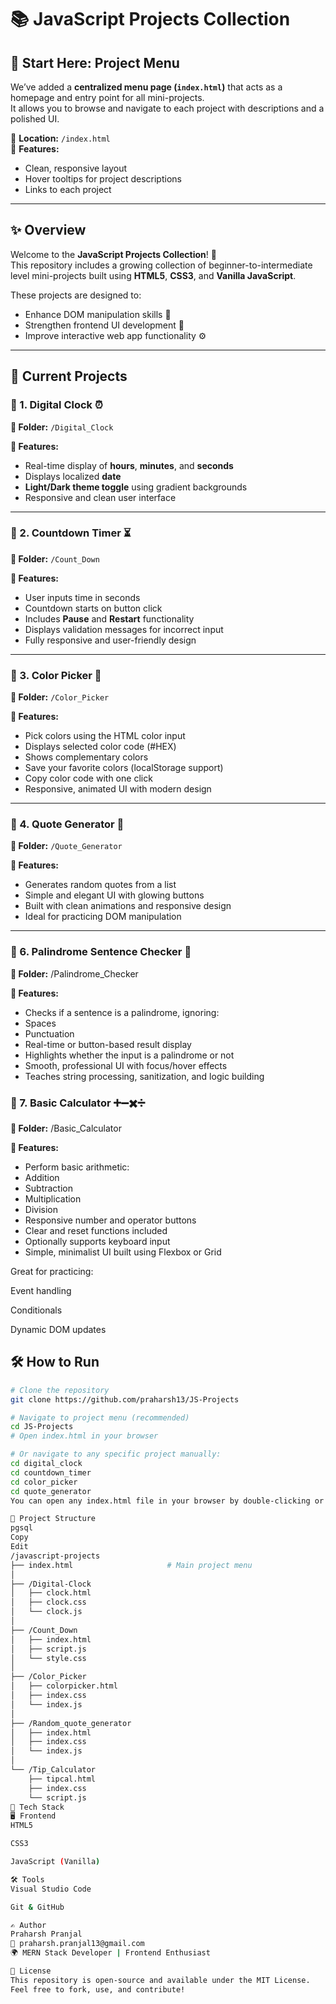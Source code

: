 # 📚 JavaScript Projects Collection

## 🧭 Start Here: Project Menu

We’ve added a **centralized menu page (`index.html`)** that acts as a homepage and entry point for all mini-projects.  
It allows you to browse and navigate to each project with descriptions and a polished UI.

📍 **Location:** `/index.html`  
🎯 **Features:**
- Clean, responsive layout
- Hover tooltips for project descriptions
- Links to each project

---

## ✨ Overview
Welcome to the **JavaScript Projects Collection**! 🚀  
This repository includes a growing collection of beginner-to-intermediate level mini-projects built using **HTML5**, **CSS3**, and **Vanilla JavaScript**.

These projects are designed to:
- Enhance DOM manipulation skills 🧩
- Strengthen frontend UI development 🎨
- Improve interactive web app functionality ⚙️

---

## 📁 Current Projects

### 🔹 1. Digital Clock ⏰  
**📂 Folder:** `/Digital_Clock`

**🧩 Features:**
- Real-time display of **hours**, **minutes**, and **seconds**
- Displays localized **date**
- **Light/Dark theme toggle** using gradient backgrounds
- Responsive and clean user interface

---

### 🔹 2. Countdown Timer ⏳  
**📂 Folder:** `/Count_Down`

**🧩 Features:**
- User inputs time in seconds
- Countdown starts on button click
- Includes **Pause** and **Restart** functionality
- Displays validation messages for incorrect input
- Fully responsive and user-friendly design

---

### 🔹 3. Color Picker 🎨  
**📂 Folder:** `/Color_Picker`

**🧩 Features:**
- Pick colors using the HTML color input
- Displays selected color code (#HEX)
- Shows complementary colors
- Save your favorite colors (localStorage support)
- Copy color code with one click
- Responsive, animated UI with modern design

---

### 🔹 4. Quote Generator 📝  
**📂 Folder:** `/Quote_Generator`

**🧩 Features:**
- Generates random quotes from a list
- Simple and elegant UI with glowing buttons
- Built with clean animations and responsive design
- Ideal for practicing DOM manipulation

---


### 🔹 6. Palindrome Sentence Checker 🔁
**📂 Folder:** /Palindrome_Checker

**🧩 Features:**
- Checks if a sentence is a palindrome, ignoring:
- Spaces
- Punctuation
- Real-time or button-based result display
- Highlights whether the input is a palindrome or not
- Smooth, professional UI with focus/hover effects
- Teaches string processing, sanitization, and logic  building

### 🔹 7. Basic Calculator ➕➖✖️➗
**📂 Folder:** /Basic_Calculator

**🧩 Features:**
- Perform basic arithmetic:
- Addition
- Subtraction
- Multiplication
- Division
- Responsive number and operator buttons
- Clear and reset functions included
- Optionally supports keyboard input
- Simple, minimalist UI built using Flexbox or Grid

Great for practicing:

Event handling

Conditionals

Dynamic DOM updates
## 🛠 How to Run

```bash
# Clone the repository
git clone https://github.com/praharsh13/JS-Projects

# Navigate to project menu (recommended)
cd JS-Projects
# Open index.html in your browser

# Or navigate to any specific project manually:
cd digital_clock
cd countdown_timer
cd color_picker
cd quote_generator
You can open any index.html file in your browser by double-clicking or dragging it into a browser window.

📂 Project Structure
pgsql
Copy
Edit
/javascript-projects
├── index.html                     # Main project menu
│
├── /Digital-Clock
│   ├── clock.html
│   ├── clock.css
│   └── clock.js
│
├── /Count_Down
│   ├── index.html
│   ├── script.js
│   └── style.css
│
├── /Color_Picker
│   ├── colorpicker.html
│   ├── index.css
│   └── index.js
│
├── /Random_quote_generator
│   ├── index.html
│   ├── index.css
│   └── index.js
│
└── /Tip_Calculator
    ├── tipcal.html
    ├── index.css
    └── script.js
🧰 Tech Stack
🖥 Frontend
HTML5

CSS3

JavaScript (Vanilla)

🛠 Tools
Visual Studio Code

Git & GitHub

✍️ Author
Praharsh Pranjal
📧 praharsh.pranjal13@gmail.com
🌍 MERN Stack Developer | Frontend Enthusiast

📜 License
This repository is open-source and available under the MIT License.
Feel free to fork, use, and contribute!